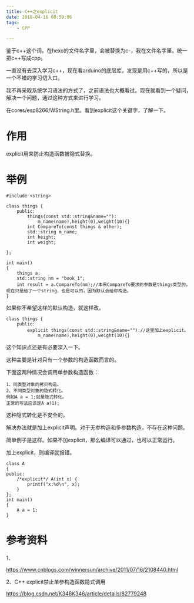 ```yaml
---
title: C++之explicit
date: 2018-04-16 08:59:06
tags:
	- CPP

---
```




鉴于c++这个词，在hexo的文件名字里，会被替换为c-，我在文件名字里，统一把c++写成cpp。

一直没有去深入学习c++，现在看arduino的底层库，发现是用c++写的，所以是一个不错的学习切入口。

我不再采取系统学习语法的方式了，之前语法也大概看过。现在就看到一个疑问，解决一个问题，通过这种方式来进行学习。

在cores/esp8266/WString.h里。看到explicit这个关键字，了解一下。

# 作用

explicit用来防止构造函数被隐式替换。



# 举例

```
#include <string>

class things {
    public:
        things(const std::string&name=""):
            m_name(name),height(0),weight(10){}
        int CompareTo(const things & other);
        std::string m_name;
        int height;
        int weight;
        
};

int main()
{
    things a;
    std::string nm = "book_1";
    int result = a.CompareTo(nm);//本来CompareTo要求的参数是things类型的，现在只是给了一个string，也是可以的，因为默认会给你构造。
}
```

如果你不希望这样的默认构造，就这样改。

```
class things {
    public:
        explicit things(const std::string&name="")://这里加上explicit。
            m_name(name),height(0),weight(10){}
```



这个知识点还是有必要深入一下。

这种主要是针对只有一个参数的构造函数而言的。

下面这两种情况会调用单参数构造函数：

```
1、同类型对象的拷贝构造。
2、不同类型对象的隐式转化。
例如A a = 1;就是隐式转化。
正常的写法应该是A a(1);
```



这种隐式转化是不安全的。

解决办法就是加上explicit声明。对于无参构造和多参数构造，不存在这种问题。

简单例子是这样。如果不加explicit，那么编译可以通过，也可以正常运行。

加上explicit，则编译就报错。

```
class A
{
public:
    /*explicit*/ A(int x) {
        printf("x:%d\n", x);
    }
};
int main()
{
    A a = 1;
}
```



# 参考资料

1、

https://www.cnblogs.com/winnersun/archive/2011/07/16/2108440.html

2、C++ explicit禁止单参构造函数隐式调用

https://blog.csdn.net/K346K346/article/details/82779248